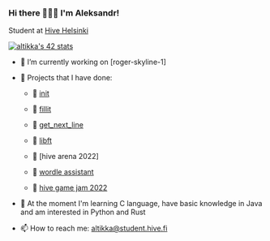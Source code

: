 ### Hi there 🙋🏻‍♂️ I'm Aleksandr!

Student at [Hive Helsinki](https://www.hive.fi/en/)

[![altikka's 42 stats](https://badge42.herokuapp.com/api/stats/altikka?cursus=42)](https://github.com/JaeSeoKim/badge42)

- 🔭 I’m currently working on [roger-skyline-1]
- 🎈 Projects that I have done:

     - 🔘 [init](https://github.com/reviisori/init)
     - 🔘 [fillit](https://github.com/reviisori/fillit)
     - 🔘 [get_next_line](https://github.com/reviisori/gnl)
     - 🔘 [libft](https://github.com/reviisori/libft)


     - 🐝 [hive arena 2022]
     - 🔡 [wordle assistant](https://github.com/reviisori/wordle)
     - 👾 [hive game jam 2022](https://amiddst.itch.io/slates)

- 🌱 At the moment I'm learning C language, have basic knowledge in Java and am interested in Python and Rust

- 📫 How to reach me: altikka@student.hive.fi
<!--
**reviisori/reviisori** is a ✨ _special_ ✨ repository because its `README.md` (this file) appears on your GitHub profile.

Here are some ideas to get you started:

- 🔭 I’m currently working on 
- 🌱 I’m currently learning ...
- 👯 I’m looking to collaborate on ...
- 🤔 I’m looking for help with ...
- 💬 Ask me about ...
- 📫 How to reach me: ...
- 😄 Pronouns: ...
- ⚡ Fun fact: ...
-->

